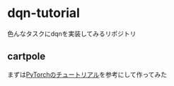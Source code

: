 # dqn-tutorial
色んなタスクにdqnを実装してみるリポジトリ

## cartpole
まずは[PyTorchのチュートリアル](https://pytorch.org/tutorials/intermediate/reinforcement_q_learning.html)を参考にして作ってみた
